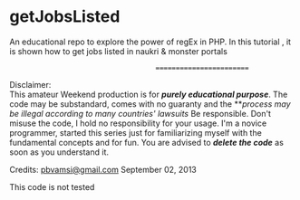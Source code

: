 getJobsListed
=============

An educational repo to explore the power of regEx in PHP. In this tutorial , it is shown how to get jobs listed in naukri &amp; monster portals




										=======================
 				
  Disclaimer:				
  This amateur Weekend production is for ***purely educational purpose***. 
  The code may be substandard, comes with no guaranty and the ***process may be illegal according to many countries' lawsuits*
  Be responsible. Don't misuse the code, I hold no responsibility for your usage. 
  I'm a novice programmer, started this series just for familiarizing myself with the fundamental concepts and for fun. 
  You are advised to ***delete the code*** as soon as you understand it. 
 
  Credits: pbvamsi@gmail.com
  September 02, 2013
 
                                                                                                                              

  This code is not tested
